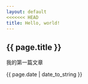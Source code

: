 ```yaml
---
layout: default
<<<<<<< HEAD
title: Hello, world!
---
```

<h2>{{ page.title }}</h2>
<p>我的第一篇文章</p>
<p>{{ page.date | date_to_string }}</p>